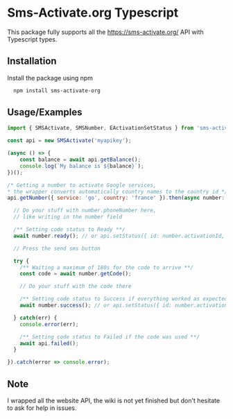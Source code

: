 # Sms-Activate.org Typescript

This package fully supports all the https://sms-activate.org/ API with Typescript types.

## Installation

Install the package using npm

```bash
  npm install sms-activate-org
```

## Usage/Examples

```javascript
import { SMSActivate, SMSNumber, EActivationSetStatus } from 'sms-activate-org';

const api = new SMSActivate('myapikey');

(async () => {
    const balance = await api.getBalance();
    console.log(`My balance is ${balance}`);
})();

/* Getting a number to activate Google services,
* the wrapper converts automatically country names to the country id */
api.getNumber({ service: 'go', country: 'france' }).then(async number: SMSNumber => {

  // Do your stuff with number.phoneNumber here,
  // like writing in the number field

  /** Setting code status to Ready **/
  await number.ready(); // or api.setStatus({ id: number.activationId, status: EActivationSetStatus.Ready });

  // Press the send sms button

  try {
    /** Waiting a maximum of 180s for the code to arrive **/
    const code = await number.getCode();

    // Do your stuff with the code there

    /** Setting code status to Success if everything worked as expected **/
    await number.success(); // or api.setStatus({ id: number.activationId, status: EActivationSetStatus.Success });

  } catch(err) {
    console.error(err);

    /** Setting code status to Failed if the code was used **/
    await api.failed();
  }

}).catch(error => console.error);
```

## Note

I wrapped all the website API, the wiki is not yet finished but don't hesitate to ask for help in issues.
